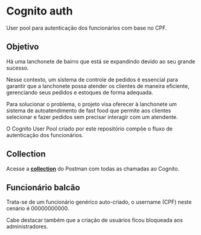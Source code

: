 # Cognito auth

User pool para autenticação dos funcionários com base no CPF.

## Objetivo

Há uma lanchonete de bairro que está se expandindo devido ao seu grande sucesso.

Nesse contexto, um sistema de controle de pedidos é essencial para garantir que a lanchonete possa atender os clientes
de maneira eficiente, gerenciando seus pedidos e estoques de forma adequada.

Para solucionar o problema, o projeto visa oferecer à lanchonete um sistema de autoatendimento de fast food que permite
aos clientes selecionar e fazer pedidos sem precisar interagir com um atendente.

O Cognito User Pool criado por este repositório compõe o fluxo de autenticação dos funcionários.

## Collection

Acesse a [**collection**](assets/autenticacao.postman_collection.json) do Postman com todas as chamadas ao Cognito.

## Funcionário balcão

Trata-se de um funcionário genérico auto-criado, o username (CPF) neste cenário é 00000000000. 

Cabe destacar também que a criação de usuários ficou bloqueada aos administradores.